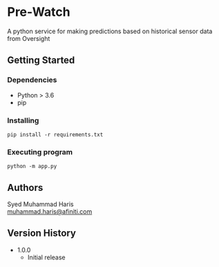 # Pre-Watch

A python service for making predictions based on historical sensor data from Oversight

## Getting Started

### Dependencies

* Python > 3.6
* pip

### Installing

```shell
pip install -r requirements.txt
```

### Executing program

```
python -m app.py
```
## Authors
Syed Muhammad Haris  
muhammad.haris@afiniti.com

## Version History

* 1.0.0
    * Initial release